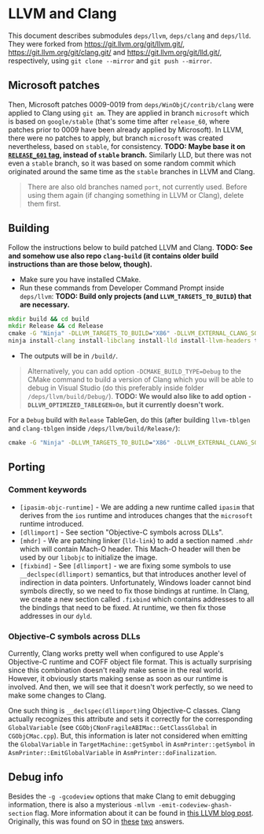 # LLVM and Clang

This document describes submodules `deps/llvm`, `deps/clang` and `deps/lld`.
They were forked from <https://git.llvm.org/git/llvm.git/>, <https://git.llvm.org/git/clang.git/> and <https://git.llvm.org/git/lld.git/>, respectively, using `git clone --mirror` and `git push --mirror`.

## Microsoft patches

Then, Microsoft patches 0009-0019 from `deps/WinObjC/contrib/clang` were applied to Clang using `git am`.
They are applied in branch `microsoft` which is based on `google/stable` (that's some time after `release_60`, where patches prior to 0009 have been already applied by Microsoft).
In LLVM, there were no patches to apply, but branch `microsoft` was created nevertheless, based on `stable`, for consistency.
**TODO: Maybe base it on [`RELEASE_601` tag](http://llvm.org/viewvc/llvm-project/llvm/tags/RELEASE_601/final/), instead of `stable` branch.**
Similarly LLD, but there was not even a `stable` branch, so it was based on some random commit which originated around the same time as the `stable` branches in LLVM and Clang.

> There are also old branches named `port`, not currently used.
> Before using them again (if changing something in LLVM or Clang), delete them first.

## Building

Follow the instructions below to build patched LLVM and Clang.
**TODO: See and somehow use also repo `clang-build` (it contains older build instructions than are those below, though).**

- Make sure you have installed CMake.
- Run these commands from Developer Command Prompt inside `deps/llvm`:
  **TODO: Build only projects (and `LLVM_TARGETS_TO_BUILD`) that are necessary.**

```cmd
mkdir build && cd build
mkdir Release && cd Release
cmake -G "Ninja" -DLLVM_TARGETS_TO_BUILD="X86" -DLLVM_EXTERNAL_CLANG_SOURCE_DIR="..\..\..\clang" -DLLVM_EXTERNAL_LLD_SOURCE_DIR="..\..\..\lld" -DCMAKE_BUILD_TYPE=Release -DCMAKE_INSTALL_PREFIX="..\..\..\..\build" ..\..
ninja install-clang install-libclang install-lld install-llvm-headers tools/clang/lib/install lib/install install-LLVMSupport
```

- The outputs will be in `/build/`.

> Alternatively, you can add option `-DCMAKE_BUILD_TYPE=Debug` to the CMake command to build a version of Clang which you will be able to debug in Visual Studio (do this preferably inside folder `/deps/llvm/build/Debug/`).
> **TODO: We would also like to add option `-DLLVM_OPTIMIZED_TABLEGEN=On`, but it currently doesn't work.**

For a `Debug` build with `Release` TableGen, do this (after building `llvm-tblgen` and `clang-tblgen` inside `/deps/llvm/build/Release/`):

```cmd
cmake -G "Ninja" -DLLVM_TARGETS_TO_BUILD="X86" -DLLVM_EXTERNAL_CLANG_SOURCE_DIR="..\..\..\clang" -DLLVM_EXTERNAL_LLD_SOURCE_DIR="..\..\..\lld" -DCMAKE_BUILD_TYPE=Debug -DCMAKE_INSTALL_PREFIX="..\..\..\..\build" -DLLVM_TABLEGEN="%cd%\..\Release\bin\llvm-tblgen.exe" -DCLANG_TABLEGEN="%cd%\..\Release\bin\clang-tblgen.exe" ..\..
```

## Porting

### Comment keywords

- `[ipasim-objc-runtime]` - We are adding a new runtime called `ipasim` that derives from the `ios` runtime and introduces changes that the `microsoft` runtime introduced.
- `[dllimport]` - See section "Objective-C symbols across DLLs".
- `[mhdr]` - We are patching linker (`lld-link`) to add a section named `.mhdr` which will contain Mach-O header.
  This Mach-O header will then be used by our `libobjc` to initialize the image.
- `[fixbind]` - See `[dllimport]` - we are fixing some symbols to use `__declspec(dllimport)` semantics, but that introduces another level of indirection in data pointers.
  Unfortunately, Windows loader cannot bind symbols directly, so we need to fix those bindings at runtime.
  In Clang, we create a new section called `.fixbind` which contains addresses to all the bindings that need to be fixed.
  At runtime, we then fix those addresses in our `dyld`.

### Objective-C symbols across DLLs

Currently, Clang works pretty well when configured to use Apple's Objective-C runtime and COFF object file format.
This is actually surprising since this combination doesn't really make sense in the real world.
However, it obviously starts making sense as soon as our runtime is involved.
And then, we will see that it doesn't work perfectly, so we need to make some changes to Clang.

One such thing is `__declspec(dllimport)`ing Objective-C classes.
Clang actually recognizes this attribute and sets it correctly for the corresponding `GlobalVariable` (see `CGObjCNonFragileABIMac::GetClassGlobal` in `CGObjCMac.cpp`).
But, this information is later not considered when emitting the `GlobalVariable` in `TargetMachine::getSymbol` in `AsmPrinter::getSymbol` in `AsmPrinter::EmitGlobalVariable` in `AsmPrinter::doFinalization`.

## Debug info

Besides the `-g -gcodeview` options that make Clang to emit debugging information, there is also a mysterious `-mllvm -emit-codeview-ghash-section` flag.
More information about it can be found in [this LLVM blog post](http://blog.llvm.org/2018/01/improving-link-time-on-windows-with.html).
Originally, this was found on SO in [these](https://stackoverflow.com/a/48573877/9080566) [two](https://stackoverflow.com/a/48604068/9080566) answers.
